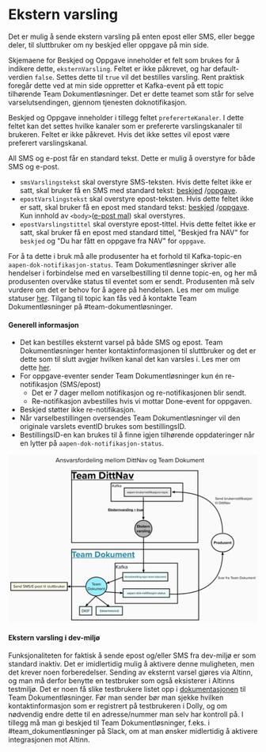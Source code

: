 # Ekstern varsling
Det er mulig å sende ekstern varsling på enten epost eller SMS, eller begge deler, til sluttbruker om ny beskjed eller oppgave på min side.

Skjemaene for Beskjed og Oppgave inneholder et felt som brukes for å indikere dette, `eksternVarsling`. 
Feltet er ikke påkrevet, og har default-verdien `false`. Settes dette til `true` vil det bestilles varsling.
Rent praktisk foregår dette ved at min side oppretter et Kafka-event på ett topic tilhørende Team Dokumentløsninger. 
Det er dette teamet som står for selve varselutsendingen, gjennom tjenesten doknotifikasjon.

Beskjed og Oppgave inneholder i tillegg feltet `prefererteKanaler`. I dette feltet kan det settes hvilke kanaler som er prefererte varslingskanaler til brukeren. Feltet er ikke påkrevet. Hvis det ikke settes vil epost være preferert varslingskanal.

All SMS og e-post får en standard tekst. Dette er mulig å overstyre for både SMS og e-post.
* `smsVarslingstekst` skal overstyre SMS-teksten. Hvis dette feltet ikke er satt, skal bruker få en SMS med standard tekst:
[beskjed](https://github.com/navikt/dittnav-varselbestiller/blob/main/src/main/resources/texts/sms_beskjed.txt) /[oppgave](https://github.com/navikt/dittnav-varselbestiller/blob/main/src/main/resources/texts/sms_oppgave.txt).
* `epostVarslingstekst` skal overstyre epost-teksten. Hvis dette feltet ikke er satt, skal bruker få en epost med standard tekst:
[beskjed](https://github.com/navikt/dittnav-varselbestiller/blob/main/src/main/resources/texts/epost_beskjed.txt) /[oppgave](https://github.com/navikt/dittnav-varselbestiller/blob/main/src/main/resources/texts/epost_oppgave.txt). 
Kun innhold av `<body>`([e-post mal](https://github.com/navikt/dittnav-varselbestiller/blob/6d4790261c4dd8bcde293da3b87b30a2d605f3c5/src/main/resources/texts/epost_mal.txt)) skal overstyres.
* `epostVarslingstittel` skal overstyre epost-tittel. Hvis dette feltet ikke er satt, skal bruker få en epost med standard tittel, "Beskjed fra NAV" for `beskjed` og "Du har fått en oppgave fra NAV" for `oppgave`.

For å ta dette i bruk må alle produsenter ha et forhold til Kafka-topic-en `aapen-dok-notifikasjon-status`. 
Team Dokumentløsninger skriver alle hendelser i forbindelse med en varselbestilling til denne topic-en, og her må produsenten overvåke status til eventet som er sendt. 
Produsenten må selv vurdere om det er behov for å agere på hendelsen. Les mer om mulige statuser [her](https://confluence.adeo.no/display/BOA/For+Konsumenter). 
Tilgang til topic kan fås ved å kontakte Team Dokumentløsninger på #team-dokumentløsninger.

#### Generell informasjon

* Det kan bestilles eksternt varsel på både SMS og epost. Team Dokumentløsninger henter kontaktinformasjonen til sluttbruker og det er dette som til slutt avgjør hvilken kanal det kan varsles i. 
Les mer om dette [her](https://confluence.adeo.no/display/BOA/For+Konsumenter).
* For oppgave-eventer sender Team Dokumentløsninger kun én re-notifikasjon (SMS/epost)
    - Det er 7 dager mellom notifikasjon og re-notifikasjonen blir sendt.
    - Re-notifikasjon avbestilles hvis vi mottar Done-event for oppgaven.
* Beskjed støtter ikke re-notifikasjon.
* Når varselbestillingen oversendes Team Dokumentløsninger vil den originale varslets eventID brukes som bestillingsID. 
* BestillingsID-en kan brukes til å finne igjen tilhørende oppdateringer når en lytter på `aapen-dok-notifikasjon-status`.

![Images](https://github.com/navikt/brukernotifikasjon-docs/blob/main/docs/assets/Eksternvarsling.png?raw=true)

#### Ekstern varsling i dev-miljø

Funksjonaliteten for faktisk å sende epost og/eller SMS fra dev-miljø er som standard inaktiv. Det er imidlertidig mulig å aktivere denne muligheten, men det krever noen forberedelser. Sending av eksternt varsel
gjøres via Altinn, og man må derfor benytte en testbruker som også eksisterer i Altinns testmiljø. Det er noen få slike testbrukere listet opp i [dokumentasjonen](https://confluence.adeo.no/display/BOA/QDIST011+-+DistribuerForsendelseTilDPI-2.+Testing) til Team Dokumentløsninger.
Før man sender bør man sjekke hvilken kontaktinformasjon som er registrert på testbrukeren i Dolly, og om nødvendig endre dette til en adresse/nummer man selv har kontroll på. 
I tillegg må man gi beskjed til Team Dokumentløsninger, f.eks. i #team_dokumentløsninger på Slack, om at man ønsker midlertidig å aktivere integrasjonen mot Altinn. 
